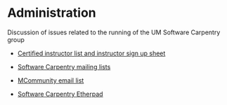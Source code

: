 # Administration
Discussion of issues related to the running of the UM Software Carpentry group

* [Certified instructor list and instructor sign up sheet](https://docs.google.com/spreadsheets/d/1NWueVyd4cOY-Fp6a-itAVBla5ux8I2CiZscMK0HY82Y/edit?pref=2&pli=1#gid=0)

* [Software Carpentry mailing lists](http://lists.software-carpentry.org/mailman/listinfo/discuss_lists.software-carpentry.org)
 
* [MCommunity email list](https://mcommunity.umich.edu/#group:Software%20Carpentry%20Updates)
 
* [Software Carpentry Etherpad](http://pad.software-carpentry.org/)

